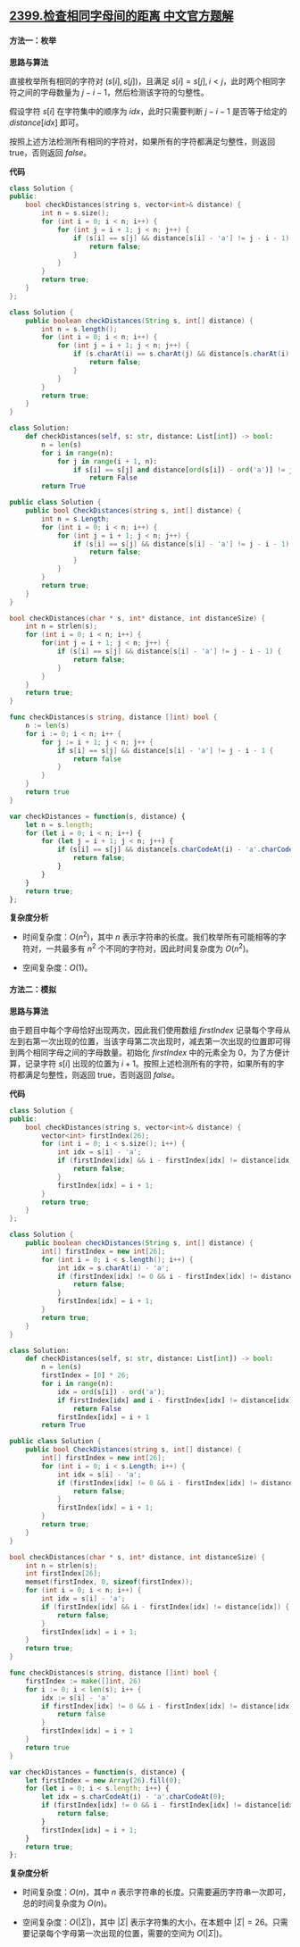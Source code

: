 ## [2399.检查相同字母间的距离 中文官方题解](https://leetcode.cn/problems/check-distances-between-same-letters/solutions/100000/jian-cha-xiang-tong-zi-mu-jian-de-ju-chi-gxqg)
#### 方法一：枚举

**思路与算法**

直接枚举所有相同的字符对 $(s[i],s[j])$，且满足 $s[i]=s[j],i<j$，此时两个相同字符之间的字母数量为 $j - i - 1$，然后检测该字符的匀整性。

假设字符 $s[i]$ 在字符集中的顺序为 $\textit{idx}$，此时只需要判断 $j - i - 1$ 是否等于给定的 $\textit{distance}[\textit{idx}]$ 即可。

按照上述方法检测所有相同的字符对，如果所有的字符都满足匀整性，则返回 $\text{true}$，否则返回 $\textit{false}$。

**代码**

```C++ [sol1-C++]
class Solution {
public:
    bool checkDistances(string s, vector<int>& distance) {
        int n = s.size();
        for (int i = 0; i < n; i++) {
            for (int j = i + 1; j < n; j++) {
                if (s[i] == s[j] && distance[s[i] - 'a'] != j - i - 1) {
                    return false;
                }
            }
        }
        return true;
    }
};
```

```Java [sol1-Java]
class Solution {
    public boolean checkDistances(String s, int[] distance) {
        int n = s.length();
        for (int i = 0; i < n; i++) {
            for (int j = i + 1; j < n; j++) {
                if (s.charAt(i) == s.charAt(j) && distance[s.charAt(i) - 'a'] != j - i - 1) {
                    return false;
                }
            }
        }
        return true;
    }
}
```

```Python [sol1-Python3]
class Solution:
    def checkDistances(self, s: str, distance: List[int]) -> bool:
        n = len(s)
        for i in range(n):
            for j in range(i + 1, n):
                if s[i] == s[j] and distance[ord(s[i]) - ord('a')] != j - i - 1:
                    return False
        return True
```

```C# [sol1-C#]
public class Solution {
    public bool CheckDistances(string s, int[] distance) {
        int n = s.Length;
        for (int i = 0; i < n; i++) {
            for (int j = i + 1; j < n; j++) {
                if (s[i] == s[j] && distance[s[i] - 'a'] != j - i - 1) {
                    return false;
                }
            }
        }
        return true;
    }
}
```

```C [sol1-C]
bool checkDistances(char * s, int* distance, int distanceSize) {
    int n = strlen(s);
    for (int i = 0; i < n; i++) {
        for(int j = i + 1; j < n; j++) {
            if (s[i] == s[j] && distance[s[i] - 'a'] != j - i - 1) {
                return false;
            }
        }
    }
    return true;
}
```

```Go [sol1-Go]
func checkDistances(s string, distance []int) bool {
    n := len(s)
    for i := 0; i < n; i++ {
        for j := i + 1; j < n; j++ {
            if s[i] == s[j] && distance[s[i] - 'a'] != j - i - 1 {
                return false
            }
        }
    }
    return true
}
```

```JavaScript [sol1-JavaScript]
var checkDistances = function(s, distance) {
    let n = s.length;
    for (let i = 0; i < n; i++) {
        for (let j = i + 1; j < n; j++) {
            if (s[i] == s[j] && distance[s.charCodeAt(i) - 'a'.charCodeAt(0)] != j - i - 1) {
                return false;
            }
        }
    }
    return true;
};
```

**复杂度分析**

- 时间复杂度：$O(n^2)$，其中 $n$ 表示字符串的长度。我们枚举所有可能相等的字符对，一共最多有 $n^2$ 个不同的字符对，因此时间复杂度为 $O(n^2)$。

- 空间复杂度：$O(1)$。

#### 方法二：模拟

**思路与算法**

由于题目中每个字母恰好出现两次，因此我们使用数组 $\textit{firstIndex}$ 记录每个字母从左到右第一次出现的位置，当该字母第二次出现时，减去第一次出现的位置即可得到两个相同字母之间的字母数量。初始化 $\textit{firstIndex}$ 中的元素全为 $0$，为了方便计算，记录字符 $s[i]$ 出现的位置为 $i + 1$。按照上述检测所有的字符，如果所有的字符都满足匀整性，则返回 $\text{true}$，否则返回 $\textit{false}$。

**代码**

```C++ [sol2-C++]
class Solution {
public:
    bool checkDistances(string s, vector<int>& distance) {
        vector<int> firstIndex(26);
        for (int i = 0; i < s.size(); i++) {
            int idx = s[i] - 'a';
            if (firstIndex[idx] && i - firstIndex[idx] != distance[idx]) {
                return false;
            }
            firstIndex[idx] = i + 1;
        }
        return true;
    }
};
```

```Java [sol2-Java]
class Solution {
    public boolean checkDistances(String s, int[] distance) {
        int[] firstIndex = new int[26];
        for (int i = 0; i < s.length(); i++) {
            int idx = s.charAt(i) - 'a';
            if (firstIndex[idx] != 0 && i - firstIndex[idx] != distance[idx]) {
                return false;
            }
            firstIndex[idx] = i + 1;
        }
        return true;
    }
}
```

```Python [sol2-Python3]
class Solution:
    def checkDistances(self, s: str, distance: List[int]) -> bool:
        n = len(s)
        firstIndex = [0] * 26;
        for i in range(n):
            idx = ord(s[i]) - ord('a');
            if firstIndex[idx] and i - firstIndex[idx] != distance[idx]:
                return False
            firstIndex[idx] = i + 1
        return True
```

```C# [sol2-C#]
public class Solution {
    public bool CheckDistances(string s, int[] distance) {
        int[] firstIndex = new int[26];
        for (int i = 0; i < s.Length; i++) {
            int idx = s[i] - 'a';
            if (firstIndex[idx] != 0 && i - firstIndex[idx] != distance[idx]) {
                return false;
            }
            firstIndex[idx] = i + 1;
        }
        return true;
    }
}
```

```C [sol2-C]
bool checkDistances(char * s, int* distance, int distanceSize) {
    int n = strlen(s);
    int firstIndex[26];
    memset(firstIndex, 0, sizeof(firstIndex));
    for (int i = 0; i < n; i++) {
        int idx = s[i] - 'a';
        if (firstIndex[idx] && i - firstIndex[idx] != distance[idx]) {
            return false;
        }
        firstIndex[idx] = i + 1;
    }
    return true;
}
```

```Go [sol2-Go]
func checkDistances(s string, distance []int) bool {
    firstIndex := make([]int, 26)
    for i := 0; i < len(s); i++ {
        idx := s[i] - 'a'
        if firstIndex[idx] != 0 && i - firstIndex[idx] != distance[idx] {
            return false
        }
        firstIndex[idx] = i + 1
    }
    return true
}
```

```JavaScript [sol2-JavaScript]
var checkDistances = function(s, distance) {
    let firstIndex = new Array(26).fill(0);
    for (let i = 0; i < s.length; i++) {
        let idx = s.charCodeAt(i) - 'a'.charCodeAt(0);
        if (firstIndex[idx] != 0 && i - firstIndex[idx] != distance[idx]) {
            return false;
        }
        firstIndex[idx] = i + 1;
    }
    return true;
};
```

**复杂度分析**

- 时间复杂度：$O(n)$，其中 $n$ 表示字符串的长度。只需要遍历字符串一次即可，总的时间复杂度为 $O(n)$。

- 空间复杂度：$O(|\Sigma|)$，其中 $|\Sigma|$ 表示字符集的大小，在本题中 $|\Sigma| = 26$。只需要记录每个字母第一次出现的位置，需要的空间为 $O(|\Sigma|)$。